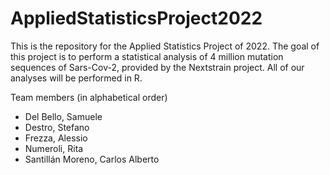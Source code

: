 # AppliedStatisticsProject2022
This is the repository for the Applied Statistics Project of 2022. The goal of this project is to perform a statistical analysis of 4 million mutation sequences of Sars-Cov-2, provided by the Nextstrain project. All of our analyses will be performed in R.

Team members (in alphabetical order)

- Del Bello, Samuele
- Destro, Stefano
- Frezza, Alessio
- Numeroli, Rita
- Santillán Moreno, Carlos Alberto

